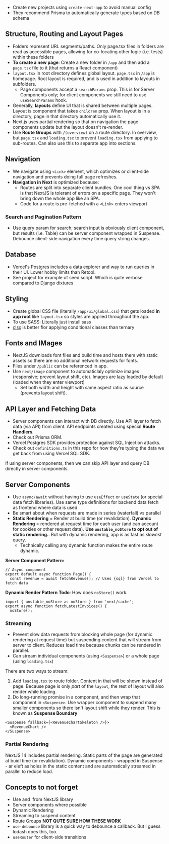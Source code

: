 - Create new projects using `create-next-app` to avoid manual config
- They recommend Prisma to automatically generate types based on DB schema

## Structure, Routing and Layout Pages
- Folders represent URL segments/paths. Only page.tsx files in folders are read as accessible pages, allowing for co-locating other logic (i.e. tests) within these folders
- **To create a new page**: Create a new folder in `/app` and then add a `page.tsx` file to it (that returns a React component)
- `layout.tsx` in root directory defines global layout. `page.tsx` in `/app` is homepage. Root layout is required, and is used in addition to layouts in subfolders.
  - Page components accept a `searchParams` prop. This is for Server Components only; for client components we still need to use `useSearchParams` hook.
- Generally, **layouts** define UI that is shared between multiple pages. Layout is component that takes `children` prop. When layout is in a directory, page in that directory automatically use it.
- Next.js uses partial rendering so that on navigation the page components update but the layout doesn't re-render.
- Use **Route Groups** with `/(overview)` on a route directory. In overview, but `page.tsx` and `loading.tsx` to prevent `loading.tsx` from applying to sub-routes. Can also use this to separate app into sections.

## Navigation
- We navigate using `<Link>` element, which optimizes or client-side navigation and prevents doing full page refreshes.
- **Navigation in Next** is optimized because:
    - Routes are split into separate client bundles. One cool thing vs SPA is that NextJS is tolerant of errors on a specific page. They won't bring down the whole app like an SPA.
    - Code for a route is pre-fetched with a `<Link>` enters viewport

### Search and Pagination Pattern
- Use query param for search; search input is obviously client component, but results (i.e. Table) can be server component wrapped in Suspense. Debounce client-side navigation every time query string changes.

## Database
- Vercel's Postgres includes a data explorer and way to run queries in their UI. Lower hobby limits than Retool.
- See project for example of seed script. Which is quite verbose compared to Django dixtures

## Styling
- Create global CSS file (literally `/app/ui/global.css`) that gets loaded **in app root** like `layout.tsx` so styles are applied throughout the app.
- To use SASS: Literally just install sass
- [clsx](https://www.npmjs.com/package/clsx) is better flor applying conditional classes than ternary

## Fonts and IMages
- NextJS downloads font files and build time and hosts them with static assets so there are no additional network requests for fonts.
- Files under `/public` can be referenced in app.
- Use `next/image` component to automaticlaly optimize images (responsive; prevent layout shift, etc). Images are lazy loaded by default (loaded when they enter viewport)
    - Set both width and height with same aspect ratio as source (prevents layout shift).

## API Layer and Fetching Data
- Server components can interact with DB directly. Use API layer to fetch data (via API) from client. API endpoints created using special **Route Handlers**.
- Check out Prisma ORM.
- Vercel Postgres SDK provides protection against SQL Injection attacks.
- Check out `definitions.ts` in this repo for how they're typing the data we get back from using Vercel SQL SDK.

If using server components, then we can skip API layer and query DB directly in server components.

## Server Components
- Use `async/await` without having to use `useEffect` or `useState` (or special data fetch libraries). Use same type definitions for backend data fetch as frontend where data is used.
- Be smart about when requests are made in series (waterfall) vs parallel
- **Static Rendering** = Render at build time (or revalidation). **Dynamic Rendering** = rendered at request time for each user (and can account for cookies or other request data). **Use `unstable_noStore` to opt out of static rendering.**. But with dynamic rendering, app is as fast as _slowest_ query.
  - Technically calling any dynamic function makes the entire route dynamic.

**Server Component Pattern:**
```
// Async component
export default async function Page() {
  const revenue = await fetchRevenue(); // Uses {sql} from Vercel to fetch data
```

**Dynamic Render Pattern**
**Todo**: How does `noStore()` work.
```
import { unstable_noStore as noStore } from 'next/cache';
export async function fetchLatestInvoices() {
  noStore();
```

### Streaming
- Prevent slow data requests from blocking whole page (for dynamic rendering at request time) but suspending content that will stream from server to client. Reduces load time because chunks can be rendered in parallel.
- Can stream individual components (using `<Suspense>`) or a whole page (using `loading.tsx`)

There are two ways to stream:
1. Add `loading.tsx` to route folder. Content in that will be shown instead of page. Because page is only _part_ of the `layout`, the rest of layout will also render while loading.
2. Do long-running promise in a component, and then wrap that component in `<Suspense>`. Use wrapper component to suspend many smaller components so there isn't layout shift while they render. This is known as **Suspense Boundary**
```
<Suspense fallback={<RevenueChartSkeleton />}>
  <RevenueChart />
</Suspense>
```

### Partial Rendering
NextJS 14 includes partial rendering. Static parts of the page are generated at buidl time (or revalidation). Dynamic components - wrapped in Suspense - ar eleft as holes in the static content and are automatically streamed in parallel to reduce load.


## Concepts to not forget
- Use <link> and <image> from NextJS library
- Server components where possible
- Dynamic Rendering
- Streaming to suspend content
- Route Groups **NOT QUTE SURE HOW THESE WORK**
- `use-debounce` library is a quick way to debounce a callback. But I guess lodash does this, too.
- `useRouter` for client-side transitions